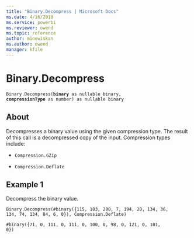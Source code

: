 ```yaml
---
title: "Binary.Decompress | Microsoft Docs"
ms.date: 4/16/2018
ms.service: powerbi
ms.reviewer: owend
ms.topic: reference
author: minewiskan
ms.author: owend
manager: kfile
---
```

# Binary.Decompress
<code>Binary.Decompress(<b>binary</b> as nullable binary, <b>compressionType</b> as number) as nullable binary</code>

## About
Decompresses a binary value using the given compression type. The result of this call is a decompressed copy of the input. Compression types include: 

*  <code>Compression.GZip</code>

*  <code>Compression.Deflate</code>

## Example 1
Decompress the binary value.

<code>Binary.Decompress(#binary({115, 103, 200, 7, 194, 20, 134, 36, 134, 74, 134, 84, 6, 0}), Compression.Deflate)</code>

<code>#binary({71, 0, 111, 0, 111, 0, 100, 0, 98, 0, 121, 0, 101, 0})</code>

  
